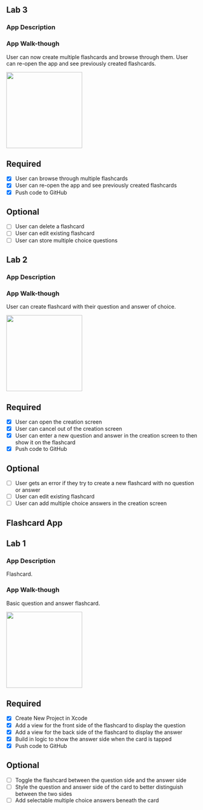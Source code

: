 
## Lab 3

### App Description

### App Walk-though
User can now create multiple flashcards and browse through them. User can re-open the app and see previously created flashcards.

<img src="http://g.recordit.co/jaDc2lEdK3.gif" width=200><br>


## Required
- [X] User can browse through multiple flashcards
- [X] User can re-open the app and see previously created flashcards
- [X] Push code to GitHub
## Optional
- [ ] User can delete a flashcard
- [ ] User can edit existing flashcard
- [ ] User can store multiple choice questions
## Lab 2

### App Description

### App Walk-though
User can create flashcard with their question and answer of choice.

<img src="http://g.recordit.co/fWfSnj8QBb.gif" width=200><br>

## Required
- [X] User can open the creation screen
- [X] User can cancel out of the creation screen
- [X] User can enter a new question and answer in the creation screen to then show it on the flashcard
- [X] Push code to GitHub
## Optional
- [ ] User gets an error if they try to create a new flashcard with no question or answer
- [ ] User can edit existing flashcard
- [ ] User can add multiple choice answers in the creation screen

## Flashcard App


## Lab 1

### App Description
Flashcard.

### App Walk-though

Basic question and answer flashcard.

<img src="http://g.recordit.co/RurQFQnfDf.gif" width=200><br>



## Required
- [X] Create New Project in Xcode
- [X] Add a view for the front side of the flashcard to display the question
- [X] Add a view for the back side of the flashcard to display the answer
- [X] Build in logic to show the answer side when the card is tapped
- [X] Push code to GitHub
## Optional
- [ ] Toggle the flashcard between the question side and the answer side
- [ ] Style the question and answer side of the card to better distinguish between the two sides
- [ ] Add selectable multiple choice answers beneath the card

